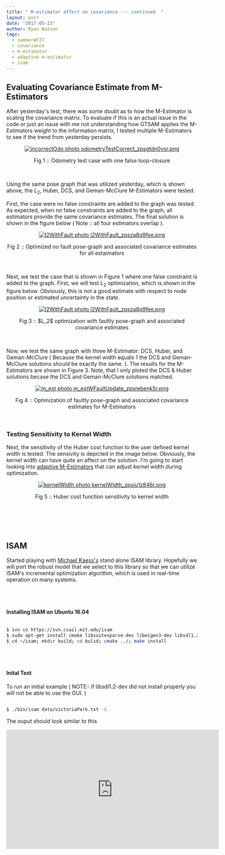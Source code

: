 ```yaml
---
title: " M-estimator affect on covariance --- continued  "
layout: post
date: "2017-05-23"
author: Ryan Watson 
tags:
  - summerAFIT
  - covariance
  - m-estimator
  - adaptive m-estimator
  - isam
---
```


## Evaluating Covariance Estimate from M-Estimators 


After yesterday's test, there was some doubt as to how the M-Estimator is scaling the covariance matrix. To evaluate if this is an actual issue in the code or just an issue with me not understanding how GTSAM applies the M-Estimators weight to the information matrix, I tested multiple M-Estimators to see if the trend from yesterday persists.


<p align="center">
<a href="https://lh3.googleusercontent.com/7eTw5aQx5E1VhMx4kHF1YsAcEBJLzqw8tWebU_gcNCF1sMKCWl0xBovRL4zY4XNS6rU8rJdNBjjB0auMyWUDJZDg01JsoFzbPwqUr7-Ss3T0YLvaZhAN0WxWKsCqSMBws1qyugNrUA=w630-h331-no" target="_blank"><img src="https://lh3.googleusercontent.com/7eTw5aQx5E1VhMx4kHF1YsAcEBJLzqw8tWebU_gcNCF1sMKCWl0xBovRL4zY4XNS6rU8rJdNBjjB0auMyWUDJZDg01JsoFzbPwqUr7-Ss3T0YLvaZhAN0WxWKsCqSMBws1qyugNrUA=w630-h331-no" border="0" alt="incorrectOdo photo odometryTestCorrect_zpsgtdn0vsr.png"/></a>
</p>
<p align="center">
Fig 1 :: Odometry test case with one false loop-closure 
</p>
<br>


Using the same pose graph that was utilized yesterday, which is shown above, the $L_2$, Huber, DCS, and Geman-McClure M-Estimators were tested.


First, the case were no false constraints are added to the graph was tested. As expected, when no false constraints are added to the graph, all estimators provide the same covariance estimates. The final solution is shown in the figure below ( Note :: all four estimators overlap ).

<p align='center'>
<a href="https://lh3.googleusercontent.com/b_gF25ETHNH4rF6uYjFqjIQHpJ3V-heidanrQhWLS_mNlRnnfujZ2IVg42cYtOg9TjI0CMoFPZJmvrIn2IQN9QXZk22ThyeV0pyyV3totskumEm3h83KTbKybsUt4dtSVhPu7Gg_nw=w630-h331-no" target="_blank"><img src="https://lh3.googleusercontent.com/b_gF25ETHNH4rF6uYjFqjIQHpJ3V-heidanrQhWLS_mNlRnnfujZ2IVg42cYtOg9TjI0CMoFPZJmvrIn2IQN9QXZk22ThyeV0pyyV3totskumEm3h83KTbKybsUt4dtSVhPu7Gg_nw=w630-h331-no" border="0" alt="l2WithFault photo l2WithFault_zpsza8q9fee.png"/></a>
</p>
<p align='center'>
Fig 2 :: Optimized no fault pose-graph and associated covariance estimates for all estaimators
</p>
<br>


Next, we test the case that is shown in Figure 1 where one false constraint is added to the graph. First, we will test $L_2$ optimization, which is shown in the figure below. Obviously, this is not a good estimate with respect to node position or estimated uncertainty in the state.

<p align='center'>
<a href="https://lh3.googleusercontent.com/GajLq95trD8DRBsuiN58R1xD9OQ0wdCZkUlQV4zTP35bhGNhSwJgVyxWbe0jMEDci3LW6J82mTZOttFz_luMihH4DmNQfbHU6J2txxehM9ai5BM-lVuRJTM9sv-ElcUjzwKgUT5QMA=w630-h331-no" target="_blank"><img src="https://lh3.googleusercontent.com/GajLq95trD8DRBsuiN58R1xD9OQ0wdCZkUlQV4zTP35bhGNhSwJgVyxWbe0jMEDci3LW6J82mTZOttFz_luMihH4DmNQfbHU6J2txxehM9ai5BM-lVuRJTM9sv-ElcUjzwKgUT5QMA=w630-h331-no" border="0" alt="l2WithFault photo l2WithFault_zpsza8q9fee.png"/></a>
</p>
<p align='center'>
Fig 3 :: $L_2$ optimization with faultly pose-graph and associated covariance estimates
</p>
<br>


Now, we test the same graph with three M-Estimator: DCS, Huber, and Geman-McClure ( Because the kernel width equals 1 the DCS and Geman-McClure solutions should be exactly the same. ). The results for the M-Estimators are shown in Figure 3. Note, that I only ploted the DCS & Huber solutions becase the DCS and Geman-McClure solutions matched. 

<p align='center'>
<a href="https://lh3.googleusercontent.com/mdGOJjdm4PWOqZk5KxyZMjYRuhEU2qhmwkJaQCDvmV9OHEikqiwW9nEotzEIrvvd1dZMw1TYRi2nu5fxwQw2tMm6CFZPDdbKKNypUq1fsCwPQqdjJOgR-4x3u5AKtl6iIOVpQi2_9w=w630-h331-no" target="_blank"><img src="https://lh3.googleusercontent.com/mdGOJjdm4PWOqZk5KxyZMjYRuhEU2qhmwkJaQCDvmV9OHEikqiwW9nEotzEIrvvd1dZMw1TYRi2nu5fxwQw2tMm6CFZPDdbKKNypUq1fsCwPQqdjJOgR-4x3u5AKtl6iIOVpQi2_9w=w630-h331-no" border="0" alt="m_est photo m_estWFaultUpdate_zpsrebenk5r.png"/></a>
</p>
<p align='center'>
Fig 4 :: Optimization of faultly pose-graph and associated covariance estimates for M-Estimators
</p>
<br> 



### Testing Sensitivity to Kernel Width 

Next, the sensitivity of the Huber cost function to the user defined kernel width is tested. The sensivity is depicted in the image below. Obviously, the kernel width can have quite an affect on the solution. I'm going to start looking into [adaptive M-Estimators](http://citeseerx.ist.psu.edu/viewdoc/download?doi=10.1.1.526.4522&rep=rep1&type=pdf) that can adjust kernel width during optimization. 

<p align='center'>
<a href="https://lh3.googleusercontent.com/q-XYJJ3JDgNgccR9OEoaPJA-rqukTD76PQzgiNgubQVhvlr54M4KfMMpwmSeQBteJi9QUrX6zAcrQx1n64L157VX46AI5FtOpai_ETV7V5V_KC9fs0T8vW09mCNHodjXg8W2_q_www=w630-h331-no" target="_blank"><img src="https://lh3.googleusercontent.com/q-XYJJ3JDgNgccR9OEoaPJA-rqukTD76PQzgiNgubQVhvlr54M4KfMMpwmSeQBteJi9QUrX6zAcrQx1n64L157VX46AI5FtOpai_ETV7V5V_KC9fs0T8vW09mCNHodjXg8W2_q_www=w630-h331-no" border="0" alt="kernelWidth photo kernelWidth_zpsiu1z846r.png"/></a>
</p>
<p align='center'>
Fig 5 :: Huber cost function sensitivity to kernel width 
</p>
<br> 



<br><br>
## ISAM

Started playing with [Michael Kaess's](http://people.csail.mit.edu/kaess/) stand alone ISAM library. Hopefully we will port the robust model that we select to this library so that we can utilize ISAM's incremental optimization algorithm, which is used in real-time operation on many systems. 

<br><br>

#### Installing ISAM on Ubuntu 16.04

```bash 

$ svn co https://svn.csail.mit.edu/isam
$ sudo apt-get install cmake libsuitesparse-dev libeigen3-dev libsdl1.2-dev doxygen graphviz
$ cd ~/isam; mkdir build; cd bulid; cmake ../; make install 

``` 
<br><br>

#### Inital Test 

To run an initial example ( NOTE:: if libsdl1.2-dev did not install properly you will not be able to use the GUI. )

```bash 

$ ./bin/isam data/victoriaPark.txt -G

```

The ouput should look similar to this 

<p align='center'>
<iframe width="560" height="315" src="https://www.youtube.com/embed/4ytcUgCoBG8" frameborder="0" allowfullscreen align="center" ></iframe>
</p>
<br><br>
